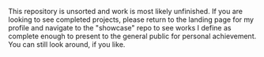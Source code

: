 This repository is unsorted and work is most likely unfinished. If you are looking to see 
completed projects, please return to the landing page for my profile and navigate to the 
"showcase" repo to see works I define as complete enough to present to the general public for
personal achievement. You can still look around, if you like.
